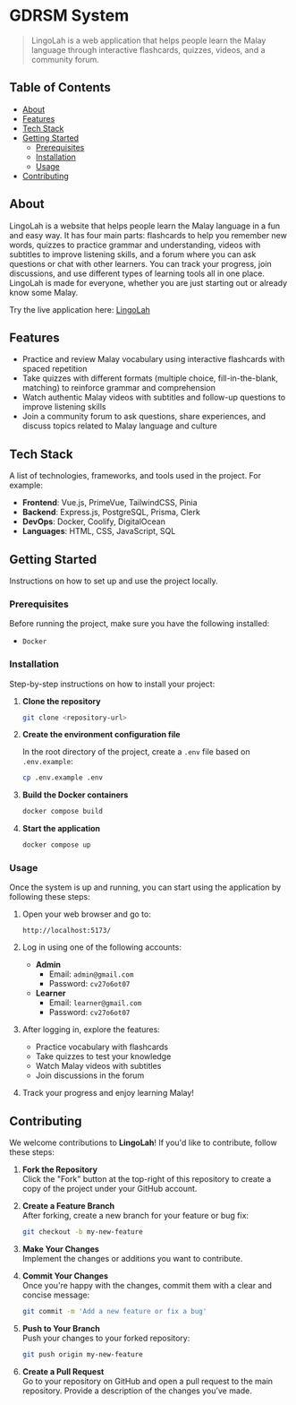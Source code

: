 # GDRSM System

> LingoLah is a web application that helps people learn the Malay language through interactive flashcards, quizzes, videos, and a community forum.

## Table of Contents

- [About](#about)
- [Features](#features)
- [Tech Stack](#tech-stack)
- [Getting Started](#getting-started)
  - [Prerequisites](#prerequisites)
  - [Installation](#installation)
  - [Usage](#usage)
- [Contributing](#contributing)

## About

LingoLah is a website that helps people learn the Malay language in a fun and easy way. It has four main parts: flashcards to help you remember new words, quizzes to practice grammar and understanding, videos with subtitles to improve listening skills, and a forum where you can ask questions or chat with other learners. You can track your progress, join discussions, and use different types of learning tools all in one place. LingoLah is made for everyone, whether you are just starting out or already know some Malay.

Try the live application here: [LingoLah](https://lingolah.haziqrozaidi.me/)

## Features

- Practice and review Malay vocabulary using interactive flashcards with spaced repetition
- Take quizzes with different formats (multiple choice, fill-in-the-blank, matching) to reinforce grammar and comprehension
- Watch authentic Malay videos with subtitles and follow-up questions to improve listening skills
- Join a community forum to ask questions, share experiences, and discuss topics related to Malay language and culture

## Tech Stack

A list of technologies, frameworks, and tools used in the project. For example:

- **Frontend**: Vue.js, PrimeVue, TailwindCSS, Pinia
- **Backend**: Express.js, PostgreSQL, Prisma, Clerk
- **DevOps**: Docker, Coolify, DigitalOcean
- **Languages**: HTML, CSS, JavaScript, SQL

## Getting Started

Instructions on how to set up and use the project locally.

### Prerequisites

Before running the project, make sure you have the following installed:

- `Docker`

### Installation

Step-by-step instructions on how to install your project:

1. **Clone the repository**

   ```bash
   git clone <repository-url>
   ```

2. **Create the environment configuration file**

   In the root directory of the project, create a `.env` file based on `.env.example`:

   ```bash
   cp .env.example .env
   ```

3. **Build the Docker containers**

   ```bash
   docker compose build
   ```

4. **Start the application**

   ```bash
   docker compose up
   ```

### Usage

Once the system is up and running, you can start using the application by following these steps:

1. Open your web browser and go to:  
   ```
   http://localhost:5173/
   ```

2. Log in using one of the following accounts:
   - **Admin**
     - Email: `admin@gmail.com`
     - Password: `cv27o6ot07`
   - **Learner**
     - Email: `learner@gmail.com`
     - Password: `cv27o6ot07`

3. After logging in, explore the features:
   - Practice vocabulary with flashcards
   - Take quizzes to test your knowledge
   - Watch Malay videos with subtitles
   - Join discussions in the forum

4. Track your progress and enjoy learning Malay!

## Contributing

We welcome contributions to **LingoLah**! If you'd like to contribute, follow these steps:

1. **Fork the Repository**  
   Click the "Fork" button at the top-right of this repository to create a copy of the project under your GitHub account.

2. **Create a Feature Branch**  
   After forking, create a new branch for your feature or bug fix:

   ```bash
   git checkout -b my-new-feature
   ```

3. **Make Your Changes**  
   Implement the changes or additions you want to contribute.

4. **Commit Your Changes**  
   Once you're happy with the changes, commit them with a clear and concise message:

   ```bash
   git commit -m 'Add a new feature or fix a bug'
   ```

5. **Push to Your Branch**  
   Push your changes to your forked repository:

   ```bash
   git push origin my-new-feature
   ```

6. **Create a Pull Request**  
   Go to your repository on GitHub and open a pull request to the main repository. Provide a description of the changes you’ve made.
